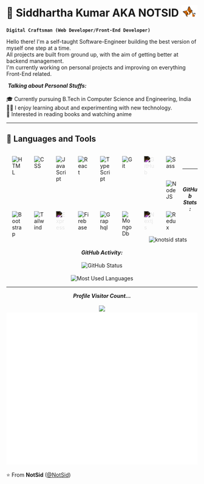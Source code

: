 # 🌌 Siddhartha Kumar AKA NOTSID <img src="gif/hello.png" height="30"  >

**`Digital Craftsman (Web Developer/Front-End Developer)`**

Hello there! I'm a self-taught Software-Engineer building the best version of myself one step at a time.<br>
All projects are built from ground up, with the aim of getting better at backend management.<br>
I'm currently working on personal projects and improving on everything Front-End related.

&nbsp;**_Talking about Personal Stuffs:_**<br/><br/>
🎓 Currently pursuing B.Tech in Computer Science and Engineering, India<br/>
👨‍💻 I enjoy learning about and experimenting with new technology.<br/>
🎯 Interested in reading books and watching anime<br/>

<hr>

<h2>🧰 Languages and Tools</h2>

<img align="left" alt="HTML" width="28px" style="padding:15px; " src="https://cdn.jsdelivr.net/gh/devicons/devicon/icons/html5/html5-plain.svg" />
<img align="left" alt="CSS" width="28px" style="padding:15px;" src="https://cdn.jsdelivr.net/gh/devicons/devicon/icons/css3/css3-plain.svg" />
<img align="left" alt="JavaScript" width="28px" style="padding:15px;" src="https://cdn.jsdelivr.net/gh/devicons/devicon/icons/javascript/javascript-plain.svg" />
<img align="left" alt="React" width="28px" style="padding:15px;" src="https://cdn.jsdelivr.net/gh/devicons/devicon/icons/react/react-original.svg" />
<img align="left" alt="TypeScript" width="28px" style="padding:15px;" src="https://cdn.jsdelivr.net/gh/devicons/devicon/icons/typescript/typescript-plain.svg" />
<img align="left" alt="Git" width="28px" style="padding:15px;" src="https://cdn.jsdelivr.net/gh/devicons/devicon/icons/git/git-original.svg" />
<img align="left" alt="GitHub" width="28px" style="padding:15px; filter: invert(100%);" src="https://cdn.jsdelivr.net/gh/devicons/devicon/icons/github/github-original.svg" />
<img align="left" alt="Sass" width="28px" style="padding:15px;" src="https://cdn.jsdelivr.net/gh/devicons/devicon/icons/sass/sass-original.svg" />
<img align="left" alt="NodeJS" width="28px" style="padding:15px;" src="https://cdn.jsdelivr.net/gh/devicons/devicon/icons/nodejs/nodejs-original.svg" />
<img align="left" alt="Bootstrap" width="28px" style="padding:15px;" src="https://cdn.jsdelivr.net/gh/devicons/devicon/icons/bootstrap/bootstrap-plain.svg" />
<img align="left" alt="Tailwind" width="28px" style="padding:15px;" src="https://cdn.jsdelivr.net/gh/devicons/devicon/icons/tailwindcss/tailwindcss-plain.svg" />
<img align="left" alt="Express" width="28px" style="padding:15px; filter: invert(100%);" src="https://cdn.jsdelivr.net/gh/devicons/devicon/icons/express/express-original.svg" />
<img align="left" alt="Firebase" width="28px" style="padding:15px;" src="https://cdn.jsdelivr.net/gh/devicons/devicon/icons/firebase/firebase-plain.svg" />
<img align="left" alt="Graphql" width="28px" style="padding:15px;" src="https://cdn.jsdelivr.net/gh/devicons/devicon/icons/graphql/graphql-plain.svg" />
<img align="left" alt="MongoDb" width="28px" style="padding:15px;" src="https://cdn.jsdelivr.net/gh/devicons/devicon/icons/mongodb/mongodb-original-wordmark.svg" />
<img align="left" alt="Nextjs" width="28px" style="padding:15px; filter: invert(100%);" src="https://cdn.jsdelivr.net/gh/devicons/devicon/icons/nextjs/nextjs-original.svg" />
<img align="left" alt="Redux" width="28px" style="padding:15px;" src="https://cdn.jsdelivr.net/gh/devicons/devicon/icons/redux/redux-original.svg" />
<br/><br/>
<hr><br/>

<p align = "center">
  <i><b>GitHub Stats:</b></i>
  <br><br>

<p align="center">
<img src = "https://github-readme-streak-stats.herokuapp.com?user=knotsid&theme=dracula&ring=ff8b53&fire=ff8b53&dates=ffffff&sideNums=663bd6&sideLabels=ff8b53" alt="knotsid stats" /><br><br>
<i><b>GitHub Activity:</b></i><br><br>
<img src="https://github-readme-stats.vercel.app/api?username=knotsid&show_icons=true&theme=vision-friendly-dark&hide_border=true" alt="GitHub Status"/><br><br>
<!-- <img src="https://github-readme-stats.vercel.app/api?username=knotsid&show_icons=true&theme=vision-friendly-dark&hide_border=true" alt="GitHub Status"/><br><br> -->
<img src = "https://github-readme-stats.vercel.app/api/top-langs/?username=knotsid&hide=html&layout=compact&langs_count=6&theme=vision-friendly-dark&hide_border=true" alt="Most Used Languages">
</p>

<hr>

<p align="center"> 
  <i><b>Profile Visitor Count...</b></i><br><br>
  <img src="https://profile-counter.glitch.me/knotsid/count.svg" /><br>
  <img src="gif/hello.gif" height="400">
  
</p>

⭐️ From **NotSid** ([@NotSid](https://github.com/knotsid))
